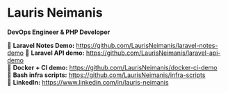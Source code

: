 # Lauris Neimanis  
**DevOps Engineer & PHP Developer**

🔹 **Laravel Notes Demo:** https://github.com/LaurisNeimanis/laravel-notes-demo 
🔹 **Laravel API demo:** https://github.com/LaurisNeimanis/laravel-api-demo  
🔹 **Docker + CI demo:** https://github.com/LaurisNeimanis/docker-ci-demo  
🔹 **Bash infra scripts:** https://github.com/LaurisNeimanis/infra-scripts  
🔹 **LinkedIn:** https://www.linkedin.com/in/lauris-neimanis   
